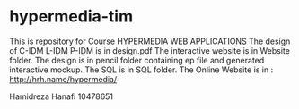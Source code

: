 # hypermedia-tim
This is repository for Course HYPERMEDIA WEB APPLICATIONS
The design of C-IDM L-IDM P-IDM is in design.pdf
The interactive website is in Website folder.
The design is in pencil folder containing ep file and generated interactive mockup.
The SQL is in SQL folder.
The Online Website is in : http://hrh.name/hypermedia/

Hamidreza Hanafi
10478651
